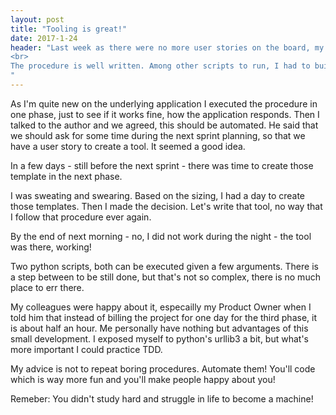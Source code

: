 ```yaml
---
layout: post
title: "Tooling is great!"
date: 2017-1-24
header: "Last week as there were no more user stories on the board, my Product Owner proposed me something from the next sprint. Create templates in production. Hmmm... It turned out that in fact those templates should have been created in three different phases. No problem. There is a procedure! Great. I asked the author for it.<br>
<br>
The procedure is well written. Among other scripts to run, I had to build and send about a dozen HTTP POST requests per template per phase. Much fun for a developer, right?
"
---
```


As I'm quite new on the underlying application I executed the procedure in one phase, just to see if it works fine, how the application responds. Then I talked to the author and we agreed, this should be automated. He said that we should ask for some time during the next sprint planning, so that we have a user story to create a tool. It seemed a good idea.

In a few days - still before the next sprint - there was time to create those template in the next phase.

I was sweating and swearing. Based on the sizing, I had a day to create those templates. Then I made the decision. Let's write that tool, no way that I follow that procedure ever again.

By the end of next morning - no, I did not work during the night - the tool was there, working!

Two python scripts, both can be executed given a few arguments. There is a step between to be still done, but that's not so complex, there is no much place to err there.

My colleagues were happy about it, especailly my Product Owner when I told him that instead of billing the project for one day for the third phase, it is about half an hour.
Me personally have nothing but advantages of this small development. I exposed myself to python's urllib3 a bit, but what's more important I could practice TDD.

My advice is not to repeat boring procedures. Automate them! You'll code which is way more fun and you'll make people happy about you!

Remeber: You didn't study hard and struggle in life to become a machine!